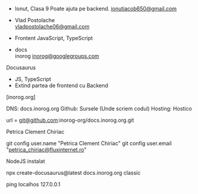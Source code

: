 
- Ionut, Clasa 9
  Poate ajuta pe backend.
  ionutiacob650@gmail.com
 
- Vlad Postolache   
  vladpostolache06@gmail.com
  
- Frontent
  JavaScript, TypeScript
  
- docs  
inorog <inorog@googlegroups.com>

Docusaurus
 - JS, TypeScript
 - Extind partea de frontend cu Backend
 
[inorog.org]

DNS: docs.inorog.org
Github: Sursele (Unde scriem codul)
Hosting: Hostico


url = git@github.com:inorog-org/docs.inorog.org.git


Petrica Clement Chiriac



git config user.name "Petrica Clement Chiriac"
git config user.email "petrica_chiriac@fluxinternet.ro"

NodeJS instalat

npx create-docusaurus@latest docs.inorog.org classic

ping localhos 
127.0.0.1